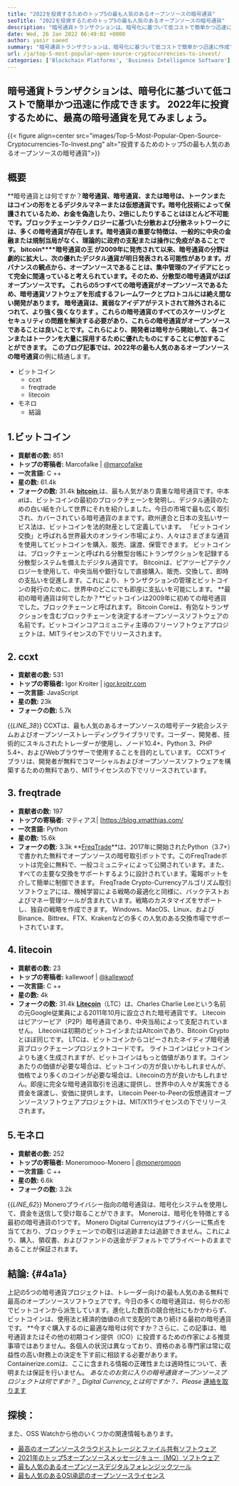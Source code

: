 ```yaml
---
title: "2022を投資するためのトップ5の最も人気のあるオープンソースの暗号通貨" 
seoTitle: "2022を投資するためのトップ5の最も人気のあるオープンソースの暗号通貨" 
description: "暗号通貨トランザクションは、暗号化に基づいて低コストで簡単かつ迅速に作成できます。 2022年に投資するために、最上位の暗号通貨を確認しましょう。" 
date: Wed, 26 Jan 2022 06:49:02 +0000
author: yasir saeed
summary: "暗号通貨トランザクションは、暗号化に基づいて低コストで簡単かつ迅速に作成できます。 2022年に投資するために、最上位の暗号通貨を確認しましょう。" 
url: /ja/top-5-most-popular-open-source-cryptocurrencies-to-invest/
categories: ['Blockchain Platforms', 'Business Intelligence Software']
---
```


## 暗号通貨トランザクションは、暗号化に基づいて低コストで簡単かつ迅速に作成できます。 2022年に投資するために、最高の暗号通貨を見てみましょう。

{{< figure align=center src="images/Top-5-Most-Popular-Open-Source-Cryptocurrencies-To-Invest.png" alt="投資するためのトップ5の最も人気のあるオープンソースの暗号通貨">}}


## **概要** 
**暗号通貨とは何ですか？**暗号通貨、暗号通貨、または暗号は、トークンまたはコインの形をとるデジタルマネーまたは仮想通貨です。暗号化技術によって保護されているため、お金を偽造したり、2倍にしたりすることはほとんど不可能です。ブロックチェーンテクノロジーに基づいた分散および分散ネットワークには、多くの暗号通貨が存在します。暗号通貨の重要な特徴は、一般的に中央の金融または規制当局がなく、理論的に政府の支配または操作に免疫があることです。
**bitcoin****暗号通貨の王** が2009年に発売されて以来、暗号通貨の分野は劇的に拡大し、次の優れたデジタル通貨が明日発表される可能性があります。ガバナンスの観点から、オープンソースであることは、集中管理のアイデアにとって完全に間違っていると考えられています。そのため、分散型の暗号通貨がほぼオープンソースです。
これらの5つすべての暗号通貨がオープンソースであるため、暗号通貨ソフトウェアを形成するフレームワークとプロトコルには絶え間ない開発があります。 **暗号通貨は、貧弱なアイデアがテストされて除外されるにつれて、より強く強くなります** 。これらの暗号通貨のすべてのスケーリングとセキュリティの問題を解決する必要があり、これらの暗号通貨がオープンソースであることは良いことです。これらにより、開発者は暗号から開始して、各コインまたはトークンを大量に採用するために優れたものにすることに参加することができます。
このブログ記事では、2022年の最も人気のあるオープンソースの暗号通貨**の例に精通します。
* ビットコイン
  * ccxt
  * freqtrade
  * litecoin
* モネロ
  * 結論

## 1.ビットコイン
* **貢献者の数:**  851
* **トップの寄稿者:**  Marcofalke | [@marcofalke][1]
* **一次言語:**  C ++
* **星の数:**  61.4k
* **フォークの数:**  31.4k
[ **bitcoin** ][2]は、最も人気があり貴重な暗号通貨です。中本atは、ビットコインの最初のブロックチェーンを発明し、デジタル通貨のための白い紙を介して世界にそれを紹介しました。今日の市場で最も広く取引され、カバーされている暗号通貨のままです。欧州連合と日本の支払いサービス法は、ビットコインを法的財産として定義しています。 「ビットコイン交換」と呼ばれる世界最大のオンライン市場により、人々はさまざまな通貨を使用してビットコインを購入、販売、譲渡、保管できます。
ビットコインは、ブロックチェーンと呼ばれる分散型台帳にトランザクションを記録する分散型システムを備えたデジタル通貨です。 Bitcoinは、ピアツーピアテクノロジーを使用して、中央当局や銀行なしで直接購入、販売、交換して、即時の支払いを促進します。これにより、トランザクションの管理とビットコインの発行のために、世界中のどこにでも即座に支払いを可能にします。
**最初の暗号通貨は何でしたか？**ビットコインは2009年に初めての暗号通貨でした。ブロックチェーンと呼ばれます。 Bitcoin Coreは、有効なトランザクションを含むブロックチェーンを決定するオープンソースソフトウェアの名前です。ビットコインコアコミュニティ主導のフリーソフトウェアプロジェクトは、MITライセンスの下でリリースされます。

## 2. ccxt
* **貢献者の数:**  531
* **トップの寄稿者:**  Igor Kroiter | [igor.kroitr.com][3]
* **一次言語:**  JavaScript
* **星の数:**  23k
* **フォークの数:**  5.7k

{{_LINE_38_}}
CCXTは、最も人気のあるオープンソースの暗号データ​​統合システムおよびオープンソーストレーディングライブラリです。コーダー、開発者、技術的にスキルされたトレーダーが使用し、ノード10.4+、Python 3、PHP 5.4+、およびWebブラウザーで使用することを目的としています。 CCXTライブラリは、開発者が無料でコマーシャルおよびオープンソースソフトウェアを構築するための無料であり、MITライセンスの下でリリースされています。

## 3. freqtrade
* **貢献者の数:**  197
* **トップの寄稿者:**  マティアス| [https://blog.xmatthias.com/
* **一次言語:**  Python
* **星の数:**  15.6k
* **フォークの数:**  3.3k
**[FreqTrade][6]**は、2017年に開始されたPython（3.7+）で書かれた無料でオープンソースの暗号取引ボットです。このFreqTradeボットは完全に無料で、一般コミュニティによって公開されています。また、すべての主要な交換をサポートするように設計されています。電報ボットを介して簡単に制御できます。
FreqTrade Crypto-Currencyアルゴリズム取引ソフトウェアには、機械学習による戦略の最適化と同様に、バックテストおよびマネー管理ツールが含まれています。戦略のカスタマイズをサポートし、独自の戦略を作成できます。 Windows、MacOS、Linux、およびBinance、Bittrex、FTX、Krakenなどの多くの人気のある交換市場でサポートされています。

## 4. litecoin
* **貢献者の数:**  23
* **トップの寄稿者:**  kallewoof | [@kallewoof][7]
* **一次言語:**  C ++
* **星の数:**  4k
* **フォークの数:**  31.4k
**[Litecoin][8]**（LTC）は、Charles Charlie Leeという名前の元Google従業員による2011年10月に設立された暗号通貨です。 Litecoinはピアツーピア（P2P）暗号通貨であり、中央当局によって支配されていません。 Litecoinは初期のビットコインまたはAltcoinであり、Bitcoin Cryptoとほぼ同じです。 LTCは、ビットコインからコピーされたネイティブ暗号通貨ブロックチェーンプロジェクトコードです。
ライトコインはビットコインよりも速く生成されますが、ビットコインはもっと価値があります。コインあたりの価値が必要な場合は、ビットコインの方が良いかもしれませんが、価格でより多くのコインが必要な場合は、Litecoinの方が良いかもしれません。即座に完全な暗号通貨取引を迅速に提供し、世界中の人々が実施できる資金を譲渡し、安価に提供します。 Litecoin Peer-to-Peerの仮想通貨オープンソースソフトウェアプロジェクトは、MIT/X11ライセンスの下でリリースされます。

## 5.モネロ
* **貢献者の数:**  252
* **トップの寄稿者:**  Moneromooo-Monero | [@moneromoon][9]
* **一次言語:**  C ++
* **星の数:**  6.6k
* **フォークの数:**  3.2k

{{_LINE_62_}}
Moneroプライバシー指向の暗号通貨は、暗号化システムを使用して、資金を送信して受け取ることができます。 Moneroは、暗号化を特徴とする最初の暗号通貨の1つです。 Monero Digital Currencyはプライバシーに焦点を当てており、ブロックチェーンでの取引は追跡または追跡できません。これにより、購入、領収書、およびファンドの送金がデフォルトでプライベートのままであることが保証されます。

## **結論:**  {#4a1a}

上記の5つの暗号通貨プロジェクトは、トレーダー向けの最も人気のある無料で最高のオープンソースソフトウェアです。今日の多くの暗号通貨は、何らかの形でビットコインから派生しています。進化した数百の競合他社にもかかわらず、ビットコインは、使用法と経済的価値の点で支配的であり続ける最初の暗号通貨です。
**今すぐ購入するのに最適な暗号は何ですか？さらに、この記事は、暗号通貨またはその他の初期コイン提供（ICO）に投資するための作家による推​​奨事項ではありません。各個人の状況は異なっており、資格のある専門家は常に収益性の高い財務上の決定を下す前に相談する必要があります。 Containerize.comは、ここに含まれる情報の正確性または適時性について、表明または保証を行いません。
_あなたのお気に入りの暗号通貨オープンソースプロジェクトは何ですか？ _ Digital Currency_とは何ですか？、Please_ [連絡を取ります][11]

## 探検：
また、OSS Watchから他のいくつかの関連情報もあります。
  * [最高のオープンソースクラウドストレージとファイル共有ソフトウェア][12]
  * [2021年のトップ5オープンソースメッセージキュー（MQ）ソフトウェア][13]
  * [最も人気のあるオープンソースデジタルフォレンジックツール][14]
  * [最も人気のあるOSI承認のオープンソースライセンス][15]



[1]: https://twitter.com/spyced?lang=en
[2]: https://github.com/bitcoin/bitcoin
[3]: http://igor.kroitor.com/
[4]: https://github.com/ccxt/ccxt
[5]: https://twitter.com/liggitt?lang=en
[6]: https://github.com/freqtrade/freqtrade
[7]: https://twitter.com/brian_coca?lang=en
[8]: https://github.com/litecoin-project/litecoin
[9]: https://twitter.com/timograham?lang=en
[10]: https://github.com/monero-project/monero
[11]: mailto:yasir.saeed@aspose.com
[12]: https://products.containerize.com/backup-and-sync/
[13]: https://blog.containerize.com/message-queue-software/top-5-open-source-message-queue-software-in-2021/
[14]: https://blog.containerize.com/digital-forensic-tools/top-5-open-source-digital-forensic-tools-in-2021/
[15]: https://blog.containerize.com/licenses-standards/top-5-most-popular-osi-approved-open-source-licenses-of-2021/
